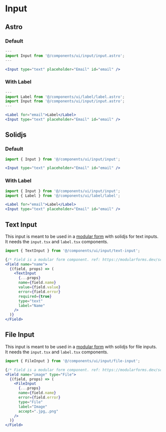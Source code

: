 # Input

## Astro

### Default

```jsx
---
import Input from '@/components/ui/input/input.astro';
---

<Input type="text" placeholder="Email" id="email" />
```

### With Label

```jsx
---
import Label from '@/components/ui/label/label.astro';
import Input from '@/components/ui/input/input.astro';
---

<Label for="email">Label</Label>
<Input type="text" placeholder="Email" id="email" />
```

## Solidjs

### Default

```jsx
import { Input } from '@/components/ui/input/input';

<Input type="text" placeholder="Email" id="email" />
```

### With Label

```jsx
import { Input } from '@/components/ui/input/input';
import { Label } from '@/components/ui/label/label';

<Label for="email">Label</Label>
<Input type="text" placeholder="Email" id="email" />
```

## Text Input

This input is meant to be used in a [modular form](https://modularforms.dev/) with solidjs for text inputs.  
It needs the `input.tsx` and `label.tsx` components.

```jsx
import { TextInput } from '@/components/ui/input/text-input';

{/* Field is a modular form component. ref: https://modularforms.dev/solid/guides/add-fields-to-form */}
<Field name="name">
  {(field, props) => (
    <TextInput
      {...props}
      name={field.name}
      value={field.value}
      error={field.error}
      required={true}
      type="text"
      label="Name"
    />
  )}
</Field>
```

## File Input

This input is meant to be used in a [modular form](https://modularforms.dev/) with solidjs for file inputs.  
It needs the `input.tsx` and `label.tsx` components.

```jsx
import { FileInput } from '@/components/ui/input/file-input';

{/* Field is a modular form component. ref: https://modularforms.dev/solid/guides/add-fields-to-form */}
<Field name="image" type="File">
  {(field, props) => (
    <FileInput
      {...props}
      name={field.name}
      error={field.error}
      type="File"
      label="Image"
      accept=".jpg,.png"
    />
  )}
</Field>
```
